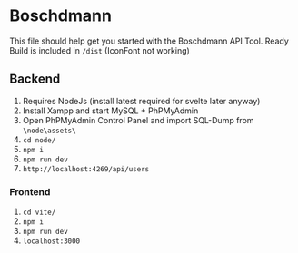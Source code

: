 # Boschdmann

This file should help get you started with the Boschdmann API Tool.
Ready Build is included in `/dist` (IconFont not working)

## Backend
1. Requires NodeJs (install latest required for svelte later anyway)
2. Install Xampp and start MySQL + PhPMyAdmin
3. Open PhPMyAdmin Control Panel and import SQL-Dump from `\node\assets\`
4. `cd node/`
5. `npm i`
6. `npm run dev`
7. `http://localhost:4269/api/users`

### Frontend
1. `cd vite/`
2. `npm i`
3. `npm run dev`
4. `localhost:3000` 